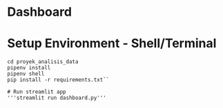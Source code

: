 # Dashboard
# Setup Environment - Shell/Terminal
```mkdir proyek_analisis_data
cd proyek_analisis_data
pipenv install
pipenv shell
pip install -r requirements.txt``

# Run streamlit app
'''streamlit run dashboard.py'''
